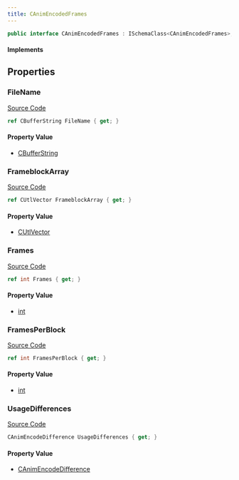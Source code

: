```yaml
---
title: CAnimEncodedFrames
---
```


```csharp
public interface CAnimEncodedFrames : ISchemaClass<CAnimEncodedFrames>, ISchemaField, ISchemaClass, INativeHandle
```

#### Implements

## Properties

### FileName

[Source Code](https://github.com/swiftly-solution/swiftlys2/blob/beta/managed/src/SwiftlyS2.Generated/Schemas/Interfaces/CAnimEncodedFrames.cs#L16)

```csharp
ref CBufferString FileName { get; }
```

#### Property Value

- [CBufferString](/docs/api/shared/natives/cbufferstring)

### FrameblockArray

[Source Code](https://github.com/swiftly-solution/swiftlys2/blob/beta/managed/src/SwiftlyS2.Generated/Schemas/Interfaces/CAnimEncodedFrames.cs#L23)

```csharp
ref CUtlVector FrameblockArray { get; }
```

#### Property Value

- [CUtlVector](/docs/api/)

### Frames

[Source Code](https://github.com/swiftly-solution/swiftlys2/blob/beta/managed/src/SwiftlyS2.Generated/Schemas/Interfaces/CAnimEncodedFrames.cs#L18)

```csharp
ref int Frames { get; }
```

#### Property Value

- [int](https://learn.microsoft.com/dotnet/api/system.int32)

### FramesPerBlock

[Source Code](https://github.com/swiftly-solution/swiftlys2/blob/beta/managed/src/SwiftlyS2.Generated/Schemas/Interfaces/CAnimEncodedFrames.cs#L20)

```csharp
ref int FramesPerBlock { get; }
```

#### Property Value

- [int](https://learn.microsoft.com/dotnet/api/system.int32)

### UsageDifferences

[Source Code](https://github.com/swiftly-solution/swiftlys2/blob/beta/managed/src/SwiftlyS2.Generated/Schemas/Interfaces/CAnimEncodedFrames.cs#L25)

```csharp
CAnimEncodeDifference UsageDifferences { get; }
```

#### Property Value

- [CAnimEncodeDifference](/docs/api/shared/schemadefinitions/canimencodedifference)

